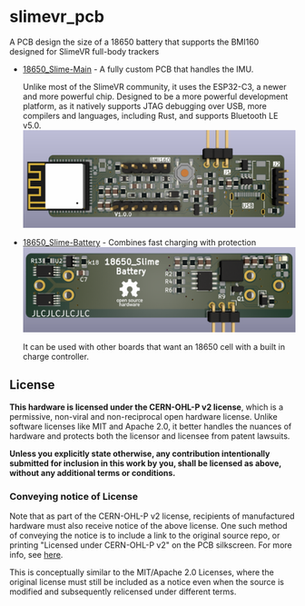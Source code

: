 # slimevr_pcb
A PCB design the size of a 18650 battery that supports the BMI160 designed for SlimeVR full-body trackers

- [18650_Slime-Main](/hardware/18650_Slime_main/) - A fully custom PCB that handles the IMU.

  Unlike most of the SlimeVR community, it uses the ESP32-C3, a newer and more
  powerful chip. Designed to be a more powerful development platform, as it natively
  supports JTAG debugging over USB, more compilers and languages, including Rust,
  and supports Bluetooth LE v5.0.
  ![3d render](/hardware/18650_Slime_main/renders/18650_Slime_Main_Front.png)

- [18650_Slime-Battery](/hardware/18650_Slime_battery/) - Combines fast charging with protection
  ![3d render](/hardware/18650_Slime_battery/renders/18650_Slime_Battery_Front.png)
  
  It can be used with other boards that want an 18650 cell with a built in charge controller.

## License
**This hardware is licensed under the CERN-OHL-P v2 license**, which is a permissive,
non-viral and non-reciprocal open hardware license. Unlike software licenses like
MIT and Apache 2.0, it better handles the nuances of hardware and protects both
the licensor and licensee from patent lawsuits.

**Unless you explicitly state otherwise, any contribution intentionally submitted
for inclusion in this work by you, shall be licensed as above, without any
additional terms or conditions.**

### Conveying notice of License
Note that as part of the CERN-OHL-P v2 license, recipients of manufactured
hardware must also receive notice of the above license. One such
method of conveying the notice is to include a link to the original source repo,
or printing "Licensed under CERN-OHL-P v2" on the PCB silkscreen. For more info,
see [here](https://ohwr.org/project/cernohl/wikis/uploads/8a6b5d01f71c207c49493e4d114d61e6/cern_ohl_p_v2_howto.pdf).

This is conceptually similar to the MIT/Apache 2.0 Licenses, where the original
license must still be included as a notice even when the source is modified and
subsequently relicensed under different terms.

